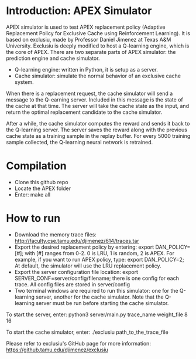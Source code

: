 # Introduction: APEX Simulator
APEX simulator is used to test APEX replacement policy (Adaptive Replacement Policy for Exclusive Cache using Reinforcement Learning). It is based on exclusiu, made by Professor Daniel Jimenez at Texas A&M University. Exclusiu is deeply modified to host a Q-learning engine, which is the core of APEX. There are two separate parts of APEX simulator: the prediction engine and cache simulator.
- Q-learning engine: written in Python, it is setup as a server. 
- Cache simulator: simulate the normal behavior of an exclusive cache system.

When there is a replacement request, the cache simulator will send a message to the Q-earning server. Included in this message is the state of the cache at that time. The server will take the cache state as the input, and return the optimal replacement candidate to the cache simulator. 

After a while, the cache simulator computes the reward and sends it back to the Q-learning server. The server saves the reward along with the previous cache state as a training sample in the replay buffer. For every 5000 training sample collected, the Q-learning neural network is retrained.

# Compilation
- Clone this github repo
- Locate the APEX folder
- Enter: make all

# How to run
- Download the memory trace files: http://faculty.cse.tamu.edu/djimenez/614/traces.tar
- Export the desired replacement policy by entering: export DAN_POLICY=[#]; with [#] ranges from 0-2. 0 is LRU, 1 is random, 2 is APEX. For example, if you want to run APEX policy, type: export DAN_POLICY=2; At default, the simulator will use the LRU replacement policy.
- Export the server configuration file location: export SERVER_CONF=server/config/filename; there is one config for each trace. All config files are stored in server/config
- Two terminal windows are required to run this simulator: one for the Q-learning server, another for the cache simulator. Note that the Q-learning server must be run before starting the cache simulator.

To start the server, enter: python3 server/main.py trace_name weight_file 8 16

To start the cache simulator, enter: ./exclusiu path_to_the_trace_file

Please refer to exclusiu's GitHub page for more information: https://github.tamu.edu/djimenez/exclusiu

